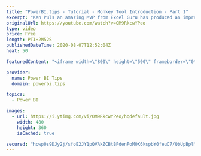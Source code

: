 ```yaml
---
title: "PowerBI.tips - Tutorial - Monkey Tool Introduction - Part 1"
excerpt: "Ken Puls an amazing MVP from Excel Guru has produced an impressive tool, Monkey Tools.  This tool is an Excel Add-in that aids business users to work quickly building Data Models.  Come join us to learn about how this tool can help you in your daily work flow.  Follow Ken  Blog: https://xlguru.ca/blog"
originalUrl: https://youtube.com/watch?v=OM9RkcwYPeo
type: video
price: Free
length: PT1H2M52S
publishedDateTime: 2020-08-07T12:52:04Z
heat: 50

featuredContent: "<iframe width=\"800\" height=\"500\" frameborder=\"0\" src=\"https://www.youtube.com/embed/OM9RkcwYPeo\" allow=\"accelerometer; autoplay; encrypted-media; gyroscope; picture-in-picture\" allowfullscreen></iframe>"

provider:
  name: Power BI Tips
  domain: powerbi.tips

topics:
  - Power BI

images:
  - url: https://i.ytimg.com/vi/OM9RkcwYPeo/hqdefault.jpg
    width: 480
    height: 360
    isCached: true

secured: "hcwp0s9DJy2j/sfoE2JY1pQVAkZCBtBPdenPoM0K6kspbY0feuC7/QbUpBplMXX1kaLm7E5MCW6JyIWywKMt5hXaofcSkdvB4hXagbCpkd497eclt2FuUvvf4V+hJ6T8V5NtwKLJiKKXjWtYiG8d+G3Y1WifnSIRYGc/qFOXOoAiVKxAwSz3MyHTiU6B65o3xe/bYJUPjY8EQ/y7o77T5fcpf4Un0T03zW5zr3a7DC06sHnK2Yu4M0EG+EpAS/QH0v3qiro92+fATCbfJqNgTIeGk8uTdqMYWjxtZgnk58EWLc5uBW/FFM2kLiJpE65OdRI120IWN3y3nvOJ9IPPeIk+bh/XBdFCy+Svx30ZIi+joMFty6GV4E1zRmLEWWFkifPKMDauXqLQZTa2Soma/lxJkssC3l+Td0GPWdE646Q=;fcgHKfpN1ygqae867nXSNQ=="
---
```


